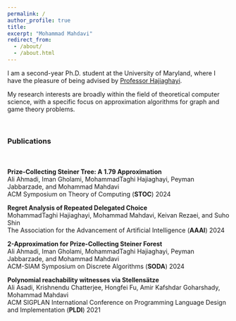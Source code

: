 ```yaml
---
permalink: /
author_profile: true
title:
excerpt: "Mohammad Mahdavi"
redirect_from: 
  - /about/
  - /about.html
---
```

I am a second-year Ph.D. student at the University of Maryland, where I have the pleasure of being advised by [Professor Hajiaghayi](https://www.cs.umd.edu/~hajiagha/).

My research interests are broadly within the field of theoretical computer science, with a specific focus on approximation algorithms for graph and game theory problems.

<br>

### Publications

<div style="line-height:150%;">
    <br>
</div>

**Prize-Collecting Steiner Tree: A $1.79$ Approximation** \
  Ali Ahmadi, Iman Gholami, MohammadTaghi Hajiaghayi, Peyman Jabbarzade, and Mohammad Mahdavi\
  ACM Symposium on Theory of Computing (**STOC**) 2024

**Regret Analysis of Repeated Delegated Choice** \
  MohammadTaghi Hajiaghayi, Mohammad Mahdavi, Keivan Rezaei, and Suho Shin\
  The Association for the Advancement of Artificial Intelligence (**AAAI**) 2024
  
**2-Approximation for Prize-Collecting Steiner Forest** \
  Ali Ahmadi, Iman Gholami, MohammadTaghi Hajiaghayi, Peyman Jabbarzade, and Mohammad Mahdavi\
  ACM-SIAM Symposium on Discrete Algorithms (**SODA**) 2024

**Polynomial reachability witnesses via Stellensätze** \
Ali Asadi, Krishnendu Chatterjee, Hongfei Fu, Amir Kafshdar Goharshady, Mohammad Mahdavi\
  ACM SIGPLAN International Conference on Programming Language Design and Implementation (**PLDI**) 2021
